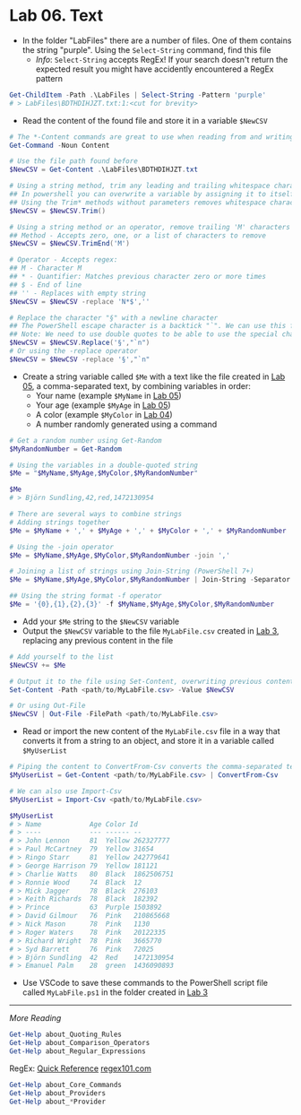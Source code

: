 # Lab 06. Text

- In the folder "LabFiles" there are a number of files. One of them contains the string "purple". Using the `Select-String` command, find this file
  - *Info*: `Select-String` accepts RegEx! If your search doesn't return the expected result you might have accidently encountered a RegEx pattern

```PowerShell
Get-ChildItem -Path .\LabFiles | Select-String -Pattern 'purple'
# > LabFiles\BDTHDIHJZT.txt:1:<cut for brevity>
```

- Read the content of the found file and store it in a variable `$NewCSV`

```PowerShell
# The *-Content commands are great to use when reading from and writing to files
Get-Command -Noun Content

# Use the file path found before
$NewCSV = Get-Content .\LabFiles\BDTHDIHJZT.txt

# Using a string method, trim any leading and trailing whitespace characters from the text
## In powershell you can overwrite a variable by assigning it to itself.
## Using the Trim* methods without parameters removes whitespace characters (spaces and tabs) and outputs the result, so we need to save it to the variable
$NewCSV = $NewCSV.Trim()

# Using a string method or an operator, remove trailing 'M' characters
## Method - Accepts zero, one, or a list of characters to remove
$NewCSV = $NewCSV.TrimEnd('M')

# Operator - Accepts regex: 
## M - Character M
## * - Quantifier: Matches previous character zero or more times
## $ - End of line
## '' - Replaces with empty string
$NewCSV = $NewCSV -replace 'N*$',''

# Replace the character "§" with a newline character
## The PowerShell escape character is a backtick "`". We can use this for special characters in text, such as the tab "`t" or newline "`n" characters
## Note: We need to use double quotes to be able to use the special characters, using single quotes will interpret it as the literal characters `n
$NewCSV = $NewCSV.Replace('§',"`n")
# Or using the -replace operator
$NewCSV = $NewCSV -replace '§',"`n"
```

- Create a string variable called `$Me` with a text like the file created in [Lab 05](../05.%20Input%20%26%20Output/Detailed.md), a comma-separated text, by combining variables in order:
  - Your name (example `$MyName` in [Lab 05](../05.%20Input%20%26%20Output/Detailed.md))
  - Your age (example `$MyAge` in [Lab 05](../05.%20Input%20%26%20Output/Detailed.md))
  - A color (example `$MyColor` in [Lab 04](../04.%20Variables/Detailed.md))
  - A number randomly generated using a command

```PowerShell
# Get a random number using Get-Random
$MyRandomNumber = Get-Random

# Using the variables in a double-quoted string
$Me = "$MyName,$MyAge,$MyColor,$MyRandomNumber"

$Me
# > Björn Sundling,42,red,1472130954

# There are several ways to combine strings
# Adding strings together
$Me = $MyName + ',' + $MyAge + ',' + $MyColor + ',' + $MyRandomNumber

# Using the -join operator
$Me = $MyName,$MyAge,$MyColor,$MyRandomNumber -join ','

# Joining a list of strings using Join-String (PowerShell 7+)
$Me = $MyName,$MyAge,$MyColor,$MyRandomNumber | Join-String -Separator ','

## Using the string format -f operator
$Me = '{0},{1},{2},{3}' -f $MyName,$MyAge,$MyColor,$MyRandomNumber
```

- Add your `$Me` string to the `$NewCSV` variable
- Output the `$NewCSV` variable to the file `MyLabFile.csv` created in [Lab 3](../03.%20Commands%20and%20Methods/Detailed.md), replacing any previous content in the file

```PowerShell
# Add yourself to the list
$NewCSV += $Me

# Output it to the file using Set-Content, overwriting previous content
Set-Content -Path <path/to/MyLabFile.csv> -Value $NewCSV

# Or using Out-File
$NewCSV | Out-File -FilePath <path/to/MyLabFile.csv>
```

- Read or import the new content of the `MyLabFile.csv` file in a way that converts it from a string to an object, and store it in a variable called `$MyUserList`

```PowerShell
# Piping the content to ConvertFrom-Csv converts the comma-separated text to a list of objects
$MyUserList = Get-Content <path/to/MyLabFile.csv> | ConvertFrom-Csv

# We can also use Import-Csv
$MyUserList = Import-Csv <path/to/MyLabFile.csv>

$MyUserList
# > Name            Age Color Id
# > ----            --- ------ --
# > John Lennon     81  Yellow 262327777
# > Paul McCartney  79  Yellow 31654
# > Ringo Starr     81  Yellow 242779641
# > George Harrison 79  Yellow 181121
# > Charlie Watts   80  Black  1862506751
# > Ronnie Wood     74  Black  12
# > Mick Jagger     78  Black  276103
# > Keith Richards  78  Black  182392
# > Prince          63  Purple 1503892
# > David Gilmour   76  Pink   210865668
# > Nick Mason      78  Pink   1130
# > Roger Waters    78  Pink   20122335
# > Richard Wright  78  Pink   3665770
# > Syd Barrett     76  Pink   72025
# > Björn Sundling  42  Red    1472130954
# > Emanuel Palm    28  green  1436090893
```

- Use VSCode to save these commands to the PowerShell script file called `MyLabFile.ps1` in the folder created in [Lab 3](../03.%20Commands%20and%20Methods/Detailed.md)

---

*More Reading*

```PowerShell
Get-Help about_Quoting_Rules
Get-Help about_Comparison_Operators
Get-Help about_Regular_Expressions
```

RegEx:
[Quick Reference](https://docs.microsoft.com/en-us/dotnet/standard/base-types/regular-expression-language-quick-reference)
[regex101.com](https://regex101.com/)

```PowerShell
Get-Help about_Core_Commands
Get-Help about_Providers
Get-Help about_*Provider
```
